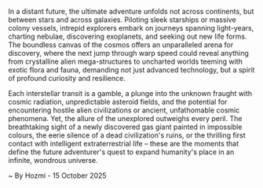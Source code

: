 
In a distant future, the ultimate adventure unfolds not across continents, but between stars and across galaxies. Piloting sleek starships or massive colony vessels, intrepid explorers embark on journeys spanning light-years, charting nebulae, discovering exoplanets, and seeking out new life forms. The boundless canvas of the cosmos offers an unparalleled arena for discovery, where the next jump through warp speed could reveal anything from crystalline alien mega-structures to uncharted worlds teeming with exotic flora and fauna, demanding not just advanced technology, but a spirit of profound curiosity and resilience.

Each interstellar transit is a gamble, a plunge into the unknown fraught with cosmic radiation, unpredictable asteroid fields, and the potential for encountering hostile alien civilizations or ancient, unfathomable cosmic phenomena. Yet, the allure of the unexplored outweighs every peril. The breathtaking sight of a newly discovered gas giant painted in impossible colours, the eerie silence of a dead civilization's ruins, or the thrilling first contact with intelligent extraterrestrial life – these are the moments that define the future adventurer's quest to expand humanity's place in an infinite, wondrous universe.

~ By Hozmi - 15 October 2025
